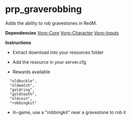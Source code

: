 # prp_graverobbing
Adds the ability to rob gravestones in RedM.

**Dependencies**
[Vorp-Core](https://github.com/VORPCORE/vorp-core-lua)
[Vorp-Character](https://github.com/VORPCORE/VORP-Character)
[Vorp-Inputs](https://github.com/VORPCORE/VORP-Inputs)

**Instructions**

- Extract download into your resources folder
- Add the resource in your server.cfg

- Rewards available
```
  "oldbuckle",
  "oldwatch",
  "goldring",
  "goldtooth",
  "oldcoin",
  "robbingkit"
```
  
- In-game, use a "robbingkit" near a gravestone to rob it

